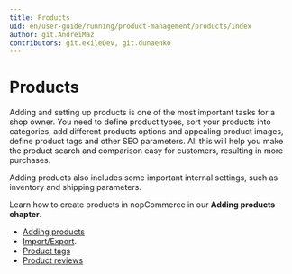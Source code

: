 ```yaml
---
title: Products
uid: en/user-guide/running/product-management/products/index
author: git.AndreiMaz
contributors: git.exileDev, git.dunaenko
---
```

# Products

Adding and setting up products is one of the most important tasks for a shop owner. You need to define product types, sort your products into categories, add different products options and appealing product images, define product tags and other SEO parameters. All this will help you make the product search and comparison easy for customers, resulting in more purchases.

Adding products also includes some important internal settings, such as inventory and shipping parameters.

Learn how to create products in nopCommerce in our **Adding products chapter**.

- [Adding products](xref:en/user-guide/running/product-management/products/adding-products/index)
- [Import/Export](xref:en/user-guide/running/product-management/products/import-export).
- [Product tags](xref:en/user-guide/running/product-management/products/product-tags)
- [Product reviews](xref:en/user-guide/running/product-management/products/product-reviews)
